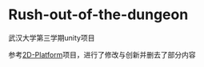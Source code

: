 # Rush-out-of-the-dungeon
武汉大学第三学期unity项目

参考[2D-Platform](https://github.com/zs8861/2D-Platform)项目，进行了修改与创新并删去了部分内容
